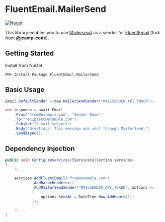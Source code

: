 # FluentEmail.MailerSend

[![Nuget](https://img.shields.io/nuget/v/jcamp.FluentEmail.MailerSend)](https://www.nuget.org/packages/jcamp.FluentEmail.MailerSend)

This library enables you to use [Mailersend](https://www.mailersend.com/) as a sender for [FluentEmail](https://github.com/jcamp-code/FluentEmail/) (fork from **@jcamp-code**).

## Getting Started

Install from NuGet

    PM> Install-Package FluentEmail.MailerSend

## Basic Usage

```csharp
Email.DefaultSender = new MailerSendSender("MAILSENDER_API_TOKEN");

var response = await Email
    .From("from@example.com", "Sender Name")
    .To("recipient@example.com")
    .Subject("E-mail subject")
    .Body("Greetings! This message was sent through MailerSend.")
    .SendAsync();
```

## Dependency Injection

```csharp
public void ConfigureServices(IServiceCollection services)
{
    // ...

    services.AddFluentEmail("from@example.com")
            .AddRazorRenderer()
            .AddMailerSendSender("MAILSENDER_API_TOKEN", options => 
            {
                options.SendAt = DateTime.Now.AddHours(1);
            });

    // ...
}
```

